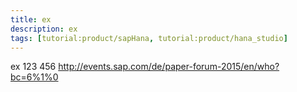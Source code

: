 ```yaml
---
title: ex
description: ex
tags: [tutorial:product/sapHana, tutorial:product/hana_studio]
---
```

ex 123 456
http://events.sap.com/de/paper-forum-2015/en/who?bc=6%1%0
